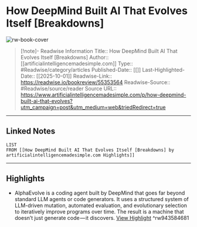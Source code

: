 # How DeepMind Built AI That Evolves Itself [Breakdowns]

![rw-book-cover](https://readwise-assets.s3.amazonaws.com/media/uploaded_book_covers/profile_174804/https3A2F2Fsubstack-post-media.s3.amazonaws.com2Fpublic2Fimages2F0c287728-fdc3-4e83-9f3d-df453f65dec6_568x512.jpeg)
<br>
>[!note]- Readwise Information
>Title:: How DeepMind Built AI That Evolves Itself [Breakdowns]
>Author:: [[artificialintelligencemadesimple.com]]
>Type:: #Readwise/category/articles
>Published-Date:: [[]]
>Last-Highlighted-Date:: [[2025-10-01]]
>Readwise-Link:: https://readwise.io/bookreview/55353564
>Readwise-Source:: #Readwise/source/reader
>Source URL:: https://www.artificialintelligencemadesimple.com/p/how-deepmind-built-ai-that-evolves?utm_campaign=post&utm_medium=web&triedRedirect=true
--- 

## Linked Notes
```dataview
LIST
FROM [[How DeepMind Built AI That Evolves Itself [Breakdowns] by artificialintelligencemadesimple.com Highlights]]
```

---

## Highlights
- AlphaEvolve is a coding agent built by DeepMind that goes far beyond standard LLM agents or code generators. It uses a structured system of LLM-driven mutation, automated evaluation, and evolutionary selection to iteratively improve programs over time. The result is a machine that doesn’t just generate code — it discovers. [View Highlight](https://readwise.io/open/943584681) ^rw943584681
